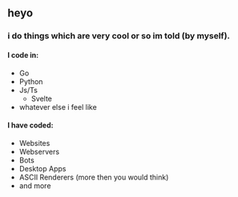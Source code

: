 ## heyo
### i do things which are very cool or so im told (by myself).
#### I code in:
- Go
- Python
- Js/Ts
  - Svelte
- whatever else i feel like

#### I have coded:
- Websites
- Webservers
- Bots
- Desktop Apps
- ASCII Renderers (more then you would think)
- and more
